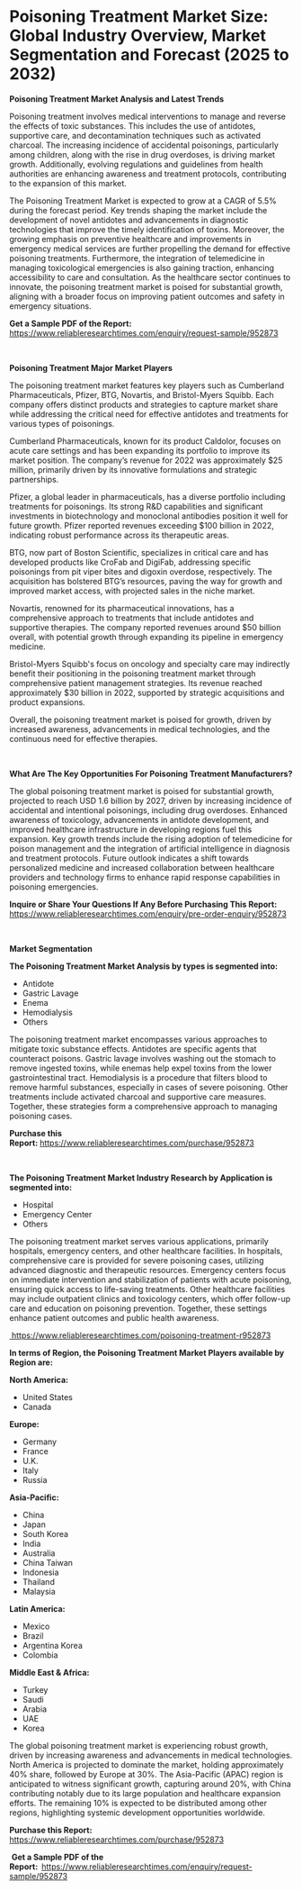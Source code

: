 <p><h1>Poisoning Treatment Market Size: Global Industry Overview, Market Segmentation and Forecast (2025 to 2032)</h1></p><p><strong>Poisoning Treatment Market Analysis and Latest Trends</strong></p>
<p><p>Poisoning treatment involves medical interventions to manage and reverse the effects of toxic substances. This includes the use of antidotes, supportive care, and decontamination techniques such as activated charcoal. The increasing incidence of accidental poisonings, particularly among children, along with the rise in drug overdoses, is driving market growth. Additionally, evolving regulations and guidelines from health authorities are enhancing awareness and treatment protocols, contributing to the expansion of this market.</p><p>The Poisoning Treatment Market is expected to grow at a CAGR of 5.5% during the forecast period. Key trends shaping the market include the development of novel antidotes and advancements in diagnostic technologies that improve the timely identification of toxins. Moreover, the growing emphasis on preventive healthcare and improvements in emergency medical services are further propelling the demand for effective poisoning treatments. Furthermore, the integration of telemedicine in managing toxicological emergencies is also gaining traction, enhancing accessibility to care and consultation. As the healthcare sector continues to innovate, the poisoning treatment market is poised for substantial growth, aligning with a broader focus on improving patient outcomes and safety in emergency situations.</p></p>
<p><strong>Get a Sample PDF of the Report:&nbsp;</strong> <a href="https://www.reliableresearchtimes.com/enquiry/request-sample/952873?utm_campaign=2464&utm_medium=2&utm_source=Github&utm_content=ia&utm_term=18042025&utm_id=poisoning-treatment">https://www.reliableresearchtimes.com/enquiry/request-sample/952873</a></p>
<p>&nbsp;</p>
<p><strong>Poisoning Treatment Major Market Players</strong></p>
<p><p>The poisoning treatment market features key players such as Cumberland Pharmaceuticals, Pfizer, BTG, Novartis, and Bristol-Myers Squibb. Each company offers distinct products and strategies to capture market share while addressing the critical need for effective antidotes and treatments for various types of poisonings.</p><p>Cumberland Pharmaceuticals, known for its product Caldolor, focuses on acute care settings and has been expanding its portfolio to improve its market position. The company’s revenue for 2022 was approximately $25 million, primarily driven by its innovative formulations and strategic partnerships.</p><p>Pfizer, a global leader in pharmaceuticals, has a diverse portfolio including treatments for poisonings. Its strong R&D capabilities and significant investments in biotechnology and monoclonal antibodies position it well for future growth. Pfizer reported revenues exceeding $100 billion in 2022, indicating robust performance across its therapeutic areas.</p><p>BTG, now part of Boston Scientific, specializes in critical care and has developed products like CroFab and DigiFab, addressing specific poisonings from pit viper bites and digoxin overdose, respectively. The acquisition has bolstered BTG’s resources, paving the way for growth and improved market access, with projected sales in the niche market.</p><p>Novartis, renowned for its pharmaceutical innovations, has a comprehensive approach to treatments that include antidotes and supportive therapies. The company reported revenues around $50 billion overall, with potential growth through expanding its pipeline in emergency medicine.</p><p>Bristol-Myers Squibb's focus on oncology and specialty care may indirectly benefit their positioning in the poisoning treatment market through comprehensive patient management strategies. Its revenue reached approximately $30 billion in 2022, supported by strategic acquisitions and product expansions.</p><p>Overall, the poisoning treatment market is poised for growth, driven by increased awareness, advancements in medical technologies, and the continuous need for effective therapies.</p></p>
<p>&nbsp;</p>
<p><strong>What Are The Key Opportunities For Poisoning Treatment Manufacturers?</strong></p>
<p><p>The global poisoning treatment market is poised for substantial growth, projected to reach USD 1.6 billion by 2027, driven by increasing incidence of accidental and intentional poisonings, including drug overdoses. Enhanced awareness of toxicology, advancements in antidote development, and improved healthcare infrastructure in developing regions fuel this expansion. Key growth trends include the rising adoption of telemedicine for poison management and the integration of artificial intelligence in diagnosis and treatment protocols. Future outlook indicates a shift towards personalized medicine and increased collaboration between healthcare providers and technology firms to enhance rapid response capabilities in poisoning emergencies.</p></p>
<p><strong>Inquire or Share Your Questions If Any Before Purchasing This Report:</strong> <a href="https://www.reliableresearchtimes.com/enquiry/pre-order-enquiry/952873?utm_campaign=2464&utm_medium=2&utm_source=Github&utm_content=ia&utm_term=18042025&utm_id=poisoning-treatment">https://www.reliableresearchtimes.com/enquiry/pre-order-enquiry/952873</a></p>
<p>&nbsp;</p>
<p><strong>Market Segmentation</strong></p>
<p><strong>The Poisoning Treatment Market Analysis by types is segmented into:</strong></p>
<p><ul><li>Antidote</li><li>Gastric Lavage</li><li>Enema</li><li>Hemodialysis</li><li>Others</li></ul></p>
<p><p>The poisoning treatment market encompasses various approaches to mitigate toxic substance effects. Antidotes are specific agents that counteract poisons. Gastric lavage involves washing out the stomach to remove ingested toxins, while enemas help expel toxins from the lower gastrointestinal tract. Hemodialysis is a procedure that filters blood to remove harmful substances, especially in cases of severe poisoning. Other treatments include activated charcoal and supportive care measures. Together, these strategies form a comprehensive approach to managing poisoning cases.</p></p>
<p><strong>Purchase this Report:&nbsp;</strong><a href="https://www.reliableresearchtimes.com/purchase/952873?utm_campaign=2464&utm_medium=2&utm_source=Github&utm_content=ia&utm_term=18042025&utm_id=poisoning-treatment">https://www.reliableresearchtimes.com/purchase/952873</a></p>
<p>&nbsp;</p>
<p><strong>The Poisoning Treatment Market Industry Research by Application is segmented into:</strong></p>
<p><ul><li>Hospital</li><li>Emergency Center</li><li>Others</li></ul></p>
<p><p>The poisoning treatment market serves various applications, primarily hospitals, emergency centers, and other healthcare facilities. In hospitals, comprehensive care is provided for severe poisoning cases, utilizing advanced diagnostic and therapeutic resources. Emergency centers focus on immediate intervention and stabilization of patients with acute poisoning, ensuring quick access to life-saving treatments. Other healthcare facilities may include outpatient clinics and toxicology centers, which offer follow-up care and education on poisoning prevention. Together, these settings enhance patient outcomes and public health awareness.</p></p>
<p><a href="https://www.reliableresearchtimes.com/poisoning-treatment-r952873?utm_campaign=2464&utm_medium=2&utm_source=Github&utm_content=ia&utm_term=18042025&utm_id=poisoning-treatment">&nbsp;https://www.reliableresearchtimes.com/poisoning-treatment-r952873</a></p>
<p><strong>In terms of Region, the Poisoning Treatment Market Players available by Region are:</strong></p>
<p>
    <p> <strong> North America: </strong>
        <ul>
            <li>United States</li>
            <li>Canada</li>
        </ul>
        </p> 
    <p> <strong> Europe: </strong>
        <ul>
            <li>Germany</li>
            <li>France</li>
            <li>U.K.</li>
            <li>Italy</li>
            <li>Russia</li>
        </ul>
        </p> 
    <p> <strong> Asia-Pacific: </strong>
        <ul>
            <li>China</li>
            <li>Japan</li>
            <li>South Korea</li>
            <li>India</li>
            <li>Australia</li>
            <li>China Taiwan</li>
            <li>Indonesia</li>
            <li>Thailand</li>
            <li>Malaysia</li>
        </ul>
        </p> 
    <p> <strong> Latin America: </strong>
        <ul>
            <li>Mexico</li>
            <li>Brazil</li>
            <li>Argentina Korea</li>
            <li>Colombia</li>
        </ul>
        </p> 
    <p> <strong> Middle East & Africa: </strong>
        <ul>
            <li>Turkey</li>
            <li>Saudi</li>
            <li>Arabia</li>
            <li>UAE</li>
            <li>Korea</li>
        </ul>
    </p>
    </p>
<p><p>The global poisoning treatment market is experiencing robust growth, driven by increasing awareness and advancements in medical technologies. North America is projected to dominate the market, holding approximately 40% share, followed by Europe at 30%. The Asia-Pacific (APAC) region is anticipated to witness significant growth, capturing around 20%, with China contributing notably due to its large population and healthcare expansion efforts. The remaining 10% is expected to be distributed among other regions, highlighting systemic development opportunities worldwide.</p></p>
<p><strong>Purchase this Report: </strong><a href="https://www.reliableresearchtimes.com/purchase/952873?utm_campaign=2464&utm_medium=2&utm_source=Github&utm_content=ia&utm_term=18042025&utm_id=poisoning-treatment">https://www.reliableresearchtimes.com/purchase/952873</a></p>
<p>&nbsp;<strong>Get a Sample PDF of the Report:&nbsp;&nbsp;</strong><a href="https://www.reliableresearchtimes.com/enquiry/request-sample/952873?utm_campaign=2464&utm_medium=2&utm_source=Github&utm_content=ia&utm_term=18042025&utm_id=poisoning-treatment">https://www.reliableresearchtimes.com/enquiry/request-sample/952873</a></p>
<p><strong></strong></p>
<p><p></p><p></p><p></p></p>